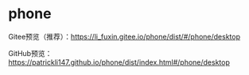 # phone  
Gitee预览（推荐）：https://li_fuxin.gitee.io/phone/dist/#/phone/desktop  

GitHub预览：https://patrickli147.github.io/phone/dist/index.html#/phone/desktop
